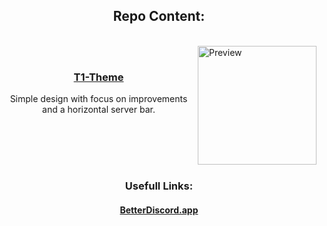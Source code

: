 <div align="center"> 

## Repo Content:

</div>

<br/>

<img align="right" src="https://betterdiscord.app/Image/1249" alt="Preview" height="190px">

<div align="center">

  <br/>

  ### [T1-Theme](Themes/T1/)

  Simple design with focus on improvements and a horizontal server bar.
  
  <br/>

</div>

<br/>
<br/>

#


<div align="center"> 

### Usefull Links:

#### [BetterDiscord.app](https://betterdiscord.app/)
</div>

